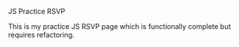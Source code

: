 JS Practice RSVP

This is my practice JS RSVP page which is functionally complete but requires refactoring.

